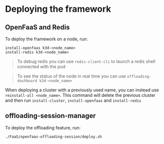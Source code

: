 # Deploying the framework

## OpenFaaS and Redis

To deploy the framework on a node, run:

	install-openfaas k3d-<node_name>
	install-redis k3d-<node_name>

> To debug redis you can use `redis-client-cli` to launch a redis shell connected with the pod

> To see the status of the node in real time you can use `offloading-dashboard k3d-<node_name>`

When deploying a cluster with a previously used name, you can instead use `reinstall-all <node_name>`. This command will delete the previous cluster and then run `install-cluster`, `install-openfaas` and `install-redis`

## offloading-session-manager

To deploy the offloading feature, run:

	./FaaS/openfaas-offloading-session/deploy.sh